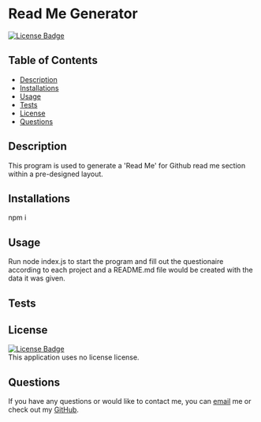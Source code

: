 # Read Me Generator
[![License Badge]()]()
  ## Table of Contents
  - [Description](#Description)
  - [Installations](#Installations)
  - [Usage](#Usage)
  - [Tests](#Tests)
  - [License](#License)
  - [Questions](#Questions)
  ## Description
  This program is used to generate a 'Read Me' for Github read me section within a pre-designed layout.
  ## Installations
  npm i
  ## Usage
  Run node index.js to start the program and fill out the questionaire according to each project and a README.md file would be created with the data it was given.
  ## Tests
  
  ## License
  [![License Badge]()]()
  </br>
  This application uses no license license. 
  ## Questions 
  If you have any questions or would like to contact me, you can [email](mailto:quynhndinh96@gmail.com) me
  or check out my [GitHub](https://github.com/quynhndinh).
